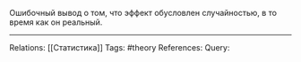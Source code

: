 Ошибочный вывод о том, что эффект обусловлен случайностью, в то время как он реальный. 

___
Relations: [[Статистика]] 
Tags: #theory 
References: 
Query: 